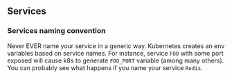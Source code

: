 ## Services

### Services naming convention
Never EVER name your service in a generic way.
Kubernetes creates an env variables based on service names.
For instance, service `FOO` with some port exposed will cause k8s to generate
`FOO_PORT` variable (among many others).
You can probably see what happens if you name your service `Redis`.
